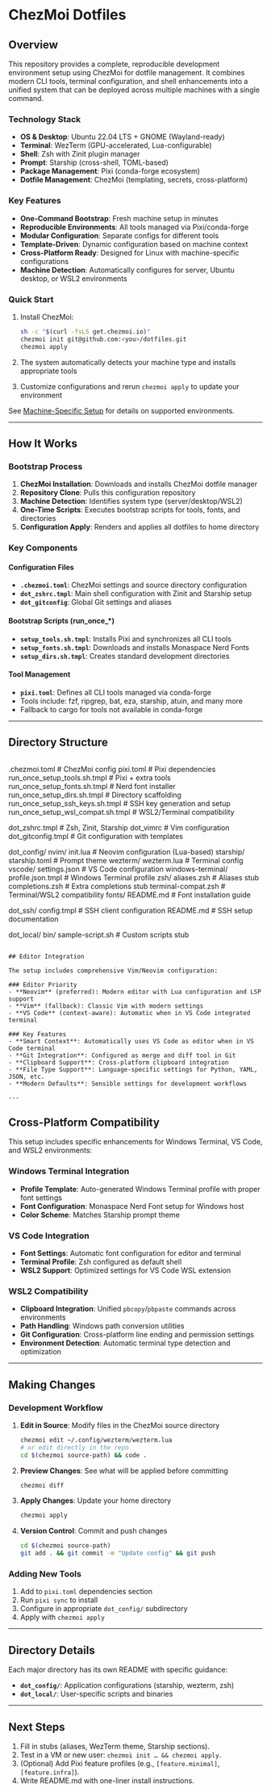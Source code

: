# ChezMoi Dotfiles

## Overview

This repository provides a complete, reproducible development environment setup using ChezMoi for dotfile management. It combines modern CLI tools, terminal configuration, and shell enhancements into a unified system that can be deployed across multiple machines with a single command.

### Technology Stack
- **OS & Desktop**: Ubuntu 22.04 LTS + GNOME (Wayland-ready)
- **Terminal**: WezTerm (GPU-accelerated, Lua-configurable)
- **Shell**: Zsh with Zinit plugin manager
- **Prompt**: Starship (cross-shell, TOML-based)
- **Package Management**: Pixi (conda-forge ecosystem)
- **Dotfile Management**: ChezMoi (templating, secrets, cross-platform)

### Key Features
- **One-Command Bootstrap**: Fresh machine setup in minutes
- **Reproducible Environments**: All tools managed via Pixi/conda-forge
- **Modular Configuration**: Separate configs for different tools
- **Template-Driven**: Dynamic configuration based on machine context
- **Cross-Platform Ready**: Designed for Linux with machine-specific configurations
- **Machine Detection**: Automatically configures for server, Ubuntu desktop, or WSL2 environments

### Quick Start

1. Install ChezMoi:
   ```bash
   sh -c "$(curl -fsLS get.chezmoi.io)"
   chezmoi init git@github.com:<you>/dotfiles.git
   chezmoi apply
   ```

2. The system automatically detects your machine type and installs appropriate tools
3. Customize configurations and rerun `chezmoi apply` to update your environment

See [Machine-Specific Setup](docs/machine-specific-setup.md) for details on supported environments.

---

## How It Works

### Bootstrap Process
1. **ChezMoi Installation**: Downloads and installs ChezMoi dotfile manager
2. **Repository Clone**: Pulls this configuration repository
3. **Machine Detection**: Identifies system type (server/desktop/WSL2)
4. **One-Time Scripts**: Executes bootstrap scripts for tools, fonts, and directories
4. **Configuration Apply**: Renders and applies all dotfiles to home directory

### Key Components

#### Configuration Files
- **`.chezmoi.toml`**: ChezMoi settings and source directory configuration
- **`dot_zshrc.tmpl`**: Main shell configuration with Zinit and Starship setup
- **`dot_gitconfig`**: Global Git settings and aliases

#### Bootstrap Scripts (run_once_*)
- **`setup_tools.sh.tmpl`**: Installs Pixi and synchronizes all CLI tools
- **`setup_fonts.sh.tmpl`**: Downloads and installs Monaspace Nerd Fonts
- **`setup_dirs.sh.tmpl`**: Creates standard development directories

#### Tool Management
- **`pixi.toml`**: Defines all CLI tools managed via conda-forge
- Tools include: fzf, ripgrep, bat, eza, starship, atuin, and many more
- Fallback to cargo for tools not available in conda-forge

---

## Directory Structure

```
```
.chezmoi.toml                 # ChezMoi config
pixi.toml                     # Pixi dependencies
run_once_setup_tools.sh.tmpl  # Pixi + extra tools
run_once_setup_fonts.sh.tmpl  # Nerd font installer
run_once_setup_dirs.sh.tmpl   # Directory scaffolding
run_once_setup_ssh_keys.sh.tmpl # SSH key generation and setup
run_once_setup_wsl_compat.sh.tmpl  # WSL2/Terminal compatibility

dot_zshrc.tmpl                # Zsh, Zinit, Starship
dot_vimrc                     # Vim configuration
dot_gitconfig.tmpl            # Git configuration with templates

dot_config/
  nvim/
    init.lua                  # Neovim configuration (Lua-based)
  starship/
    starship.toml             # Prompt theme
  wezterm/
    wezterm.lua               # Terminal config
  vscode/
    settings.json             # VS Code configuration
  windows-terminal/
    profile.json.tmpl         # Windows Terminal profile
  zsh/
    aliases.zsh               # Aliases stub
    completions.zsh           # Extra completions stub
    terminal-compat.zsh       # Terminal/WSL2 compatibility
  fonts/
    README.md                 # Font installation guide

dot_ssh/
  config.tmpl                 # SSH client configuration
  README.md                   # SSH setup documentation

dot_local/
  bin/
    sample-script.sh          # Custom scripts stub
```

## Editor Integration

The setup includes comprehensive Vim/Neovim configuration:

### Editor Priority
- **Neovim** (preferred): Modern editor with Lua configuration and LSP support
- **Vim** (fallback): Classic Vim with modern settings
- **VS Code** (context-aware): Automatic when in VS Code integrated terminal

### Key Features
- **Smart Context**: Automatically uses VS Code as editor when in VS Code terminal
- **Git Integration**: Configured as merge and diff tool in Git
- **Clipboard Support**: Cross-platform clipboard integration
- **File Type Support**: Language-specific settings for Python, YAML, JSON, etc.
- **Modern Defaults**: Sensible settings for development workflows

---
```

## Cross-Platform Compatibility

This setup includes specific enhancements for Windows Terminal, VS Code, and WSL2 environments:

### Windows Terminal Integration
- **Profile Template**: Auto-generated Windows Terminal profile with proper font settings
- **Font Configuration**: Monaspace Nerd Font setup for Windows host
- **Color Scheme**: Matches Starship prompt theme

### VS Code Integration  
- **Font Settings**: Automatic font configuration for editor and terminal
- **Terminal Profile**: Zsh configured as default shell
- **WSL2 Support**: Optimized settings for VS Code WSL extension

### WSL2 Compatibility
- **Clipboard Integration**: Unified `pbcopy`/`pbpaste` commands across environments
- **Path Handling**: Windows path conversion utilities
- **Git Configuration**: Cross-platform line ending and permission settings
- **Environment Detection**: Automatic terminal type detection and optimization

---

## Making Changes

### Development Workflow
1. **Edit in Source**: Modify files in the ChezMoi source directory
   ```bash
   chezmoi edit ~/.config/wezterm/wezterm.lua
   # or edit directly in the repo
   cd $(chezmoi source-path) && code .
   ```
2. **Preview Changes**: See what will be applied before committing
   ```bash
   chezmoi diff
   ```
3. **Apply Changes**: Update your home directory
   ```bash
   chezmoi apply
   ```
4. **Version Control**: Commit and push changes
   ```bash
   cd $(chezmoi source-path)
   git add . && git commit -m "Update config" && git push
   ```

### Adding New Tools
1. Add to `pixi.toml` dependencies section
2. Run `pixi sync` to install
3. Configure in appropriate `dot_config/` subdirectory
4. Apply with `chezmoi apply`

---

## Directory Details

Each major directory has its own README with specific guidance:
- **`dot_config/`**: Application configurations (starship, wezterm, zsh)
- **`dot_local/`**: User-specific scripts and binaries

---

## Next Steps

1. Fill in stubs (aliases, WezTerm theme, Starship sections).
2. Test in a VM or new user: `chezmoi init … && chezmoi apply`.
3. (Optional) Add Pixi feature profiles (e.g., `[feature.minimal]`, `[feature.infra]`).
4. Write README.md with one-liner install instructions.
